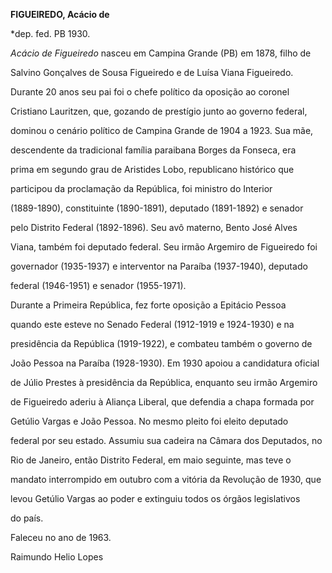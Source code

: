 **FIGUEIREDO, Acácio de**



\*dep. fed. PB 1930.



*Acácio de Figueiredo* nasceu em Campina Grande (PB) em 1878, filho de

Salvino Gonçalves de Sousa Figueiredo e de Luísa Viana Figueiredo.

Durante 20 anos seu pai foi o chefe político da oposição ao coronel

Cristiano Lauritzen, que, gozando de prestígio junto ao governo federal,

dominou o cenário político de Campina Grande de 1904 a 1923. Sua mãe,

descendente da tradicional família paraibana Borges da Fonseca, era

prima em segundo grau de Aristides Lobo, republicano histórico que

participou da proclamação da República, foi ministro do Interior

(1889-1890), constituinte (1890-1891), deputado (1891-1892) e senador

pelo Distrito Federal (1892-1896). Seu avô materno, Bento José Alves

Viana, também foi deputado federal. Seu irmão Argemiro de Figueiredo foi

governador (1935-1937) e interventor na Paraíba (1937-1940), deputado

federal (1946-1951) e senador (1955-1971).



Durante a Primeira República, fez forte oposição a Epitácio Pessoa

quando este esteve no Senado Federal (1912-1919 e 1924-1930) e na

presidência da República (1919-1922), e combateu também o governo de

João Pessoa na Paraíba (1928-1930). Em 1930 apoiou a candidatura oficial

de Júlio Prestes à presidência da República, enquanto seu irmão Argemiro

de Figueiredo aderiu à Aliança Liberal, que defendia a chapa formada por

Getúlio Vargas e João Pessoa. No mesmo pleito foi eleito deputado

federal por seu estado. Assumiu sua cadeira na Câmara dos Deputados, no

Rio de Janeiro, então Distrito Federal, em maio seguinte, mas teve o

mandato interrompido em outubro com a vitória da Revolução de 1930, que

levou Getúlio Vargas ao poder e extinguiu todos os órgãos legislativos

do país.



Faleceu no ano de 1963.



Raimundo Helio Lopes



